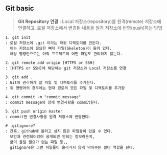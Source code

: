 ## Git basic

> **Git Repository 연결**
> : Local 저장소(repository)를 원격(remote) 저장소에 연결하고, 로컬 저장소에서 변경된 내용을 원격 저장소에 반영(push)하는 방법

```
1. git init
: 로컬 저장소에 .git 이라는 하위 디렉토리를 만든다.
  이는 저장소에 필요한 뼈대 파일(Skeleton)이 들어 있다.
  해당 명령만으로는 아직 프로젝트의 어떤 파일도 관리하지 않는다.

2. git remote add origin [HTTPS or SSH]
: [HTTPS or SSH]에 해당하는 git 저장소와 Local 저장소를 연결

3. git add .
: Git이 관리하게 할 파일 및 디렉토리를 추가한다.
: 위 명령어의 경우에는 현재 경로의 모든 파일 및 디렉토리를 추가함

4. git commit -m "commit message"
: commit message와 함께 변경사항을 commit한다.

5. git push origin master
: commit한 변경사항을 원격 저장소에 반영한다.

# .gitignore?
: 간혹, github에 올리고 싶지 않은 파일들이 있을 수 있다. 
  보안과 관련되어있어 공개되면 안되는 정보라든지, 
  굳이 올릴 필요가 없는 파일 등,, 
  gitignore은 그런 파일들이 올라가지 않게 막아주는 필터 역할을 한다.
```

